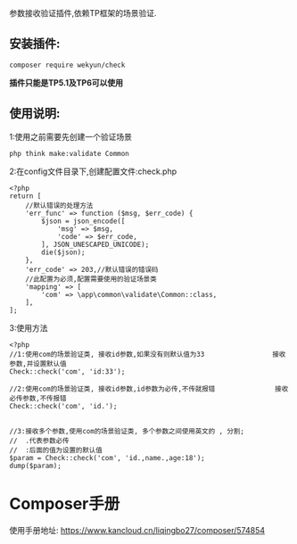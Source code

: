 参数接收验证插件,依赖TP框架的场景验证.

## 安装插件:

```
composer require wekyun/check
```

**插件只能是TP5.1及TP6可以使用**

## 使用说明:

1:使用之前需要先创建一个验证场景

```
php think make:validate Common
```

2:在config文件目录下,创建配置文件:check.php

```
<?php
return [
	//默认错误的处理方法
    'err_func' => function ($msg, $err_code) {
        $json = json_encode([
            'msg' => $msg,
            'code' => $err_code,
        ], JSON_UNESCAPED_UNICODE);
        die($json);
    },
    'err_code' => 203,//默认错误的错误码
    //此配置为必须,配置需要使用的验证场景类
    'mapping' => [
        'com' => \app\common\validate\Common::class,
    ],
];
```

3:使用方法

```
<?php
//1:使用com的场景验证类, 接收id参数,如果没有则默认值为33                 接收参数,并设置默认值
Check::check('com', 'id:33');

//2:使用com的场景验证类, 接收id参数,id参数为必传,不传就报错               接收必传参数,不传报错
Check::check('com', 'id.');


//3:接收多个参数,使用com的场景验证类, 多个参数之间使用英文的 , 分割;
//  .代表参数必传
//  :后面的值为设置的默认值
$param = Check::check('com', 'id.,name.,age:18');
dump($param);
```

# Composer手册

使用手册地址: https://www.kancloud.cn/liqingbo27/composer/574854
